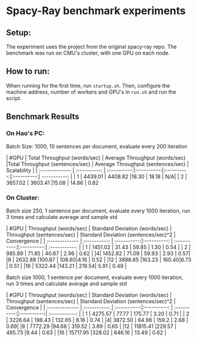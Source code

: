 # Spacy-Ray benchmark experiments

## Setup:
The experiment uses the project from the original spacy-ray repo. The benchmark was run on CMU's cluster, with one GPU on each node. 

## How to run:
When running for the first time, run ```startup.sh```. Then, configure the machine address, number of workers and GPU's in ```run.sh``` and run the script.

## Benchmark Results

### On Hao's PC:

Batch Size: 1000, 10 sentences per document, evaluate every 200 iteration

| #GPU     | Total Throughput (words/sec)   | Average Throughput (words/sec) |Total Throughput (sentences/sec) | Average Throughput (sentences/sec) | Scalability |
| :------------- | :----------: | :----------:|:----------:|:----------:|:----------:| -----------: |
|  1 | 4439.01   |  4408.82 |18.30  | 18.18 | N/A| 
| 2   | 3657.02 | 3603.41  |15.08 | 14.86 | 0.82

### On Cluster:

Batch size 250, 1 sentence per document, evaluate every 1000 iteration, run 3 times and calculate average and sample std

| #GPU     | Throughput (words/sec) | Standard Deviation (words/sec) | Throughput (sentences/sec) | Standard Deviation (sentences/sec)^2 | Convergence |
| :------------- | :----------: | :----------:|:----------: | :----------:|:----------:| :-----------: |
| 1   | 1451.02 | 31.43 | 59.85 | 1.30 | 0.54 |
| 2   | 985.89 | 71.85 | 40.67 | 2.96 | 0.62 |
|4| 1452.82 |  71.09 | 59.93 | 2.93 | 0.57|
|8 | 2632.88 |100.87 | 108.60|4.16 | 0.52 |
|12 | 3888.65 |163.23 | 160.40|6.73 | 0.51 | 
|16 | 5322.44 |143.21 | 219.54| 5.91 | 0.49 | 

Batch size 1000, 1 sentence per document, evaluate every 1000 iteration, run 3 times and calculate average and sample std

| #GPU     | Throughput (words/sec) | Standard Deviation (words/sec) | Throughput (sentences/sec) | Standard Deviation (sentences/sec)^2 | Convergence |
| :------------- | :----------: | :----------:|:----------: | :----------:|:----------:| :-----------: |
| 1   | 4275.57 | 77.77 | 175.77 | 3.20 | 0.71 |
| 2   | 3226.64 | 198.43 | 132.65 | 8.16 | 0.74 |
|4| 3872.50 |  	64.98 | 159.2 | 	2.68 | 0.69|
|8 | 7772.29 |94.68 | 319.52 | 3.89 | 0.65 |
|12 | 11815.41 |229.57 | 485.73 |9.44 | 0.63 | 
|16 | 15717.95 |328.02 | 646.16 | 13.49 | 0.62 | 